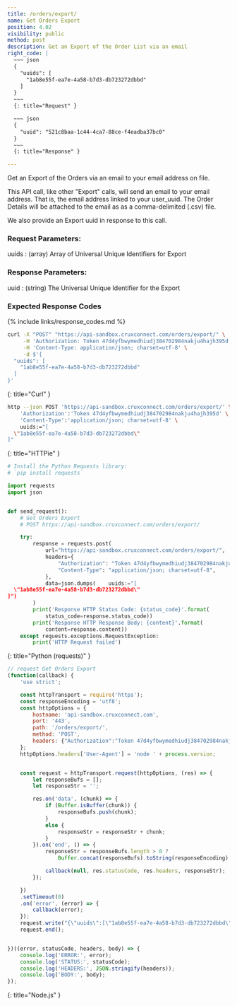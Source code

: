 ```yaml
---
title: /orders/export/
name: Get Orders Export
position: 4.02
visibility: public
method: post
description: Get an Export of the Order List via an email
right_code: |
  ~~~ json
  {
    "uuids": [
      "1ab8e55f-ea7e-4a58-b7d3-db723272dbbd"
    ]
  }
  ~~~
  {: title="Request" }

  ~~~ json
  {
    "uuid": "521c8baa-1c44-4ca7-88ce-f4eadba37bc0"
  }
  ~~~
  {: title="Response" }

---
```

Get an Export of the Orders via an email to your email address on file.

This API call, like other "Export" calls, will send an email to your email address. That is, the email address linked to your user_uuid. The Order Details will be attached to the email as as a comma-delimited (.csv) file.

We also provide an Export uuid in response to this call.

### Request Parameters:

uuids
: (array) Array of Universal Unique Identifiers for Export

### Response Parameters:

uuid
: (string) The Universal Unique Identifier for the Export

### Expected Response Codes

{% include links/response_codes.md %}


~~~ bash
curl -X "POST" "https://api-sandbox.cruxconnect.com/orders/export/" \
     -H 'Authorization: Token 47d4yfbwymedhiudj384702984nakju4hajh395d' \
     -H 'Content-Type: application/json; charset=utf-8' \
     -d $'{
  "uuids": [
    "1ab8e55f-ea7e-4a58-b7d3-db723272dbbd"
  ]
}'

~~~
{: title="Curl" }

~~~ bash
http --json POST 'https://api-sandbox.cruxconnect.com/orders/export/' \
    'Authorization':'Token 47d4yfbwymedhiudj384702984nakju4hajh395d' \
    'Content-Type':'application/json; charset=utf-8' \
    uuids:="[
  \"1ab8e55f-ea7e-4a58-b7d3-db723272dbbd\"
]"

~~~
{: title="HTTPie" }

~~~ python
# Install the Python Requests library:
# `pip install requests`

import requests
import json


def send_request():
    # Get Orders Export
    # POST https://api-sandbox.cruxconnect.com/orders/export/

    try:
        response = requests.post(
            url="https://api-sandbox.cruxconnect.com/orders/export/",
            headers={
                "Authorization": "Token 47d4yfbwymedhiudj384702984nakju4hajh395d",
                "Content-Type": "application/json; charset=utf-8",
            },
            data=json.dumps(    uuids:="[
  \"1ab8e55f-ea7e-4a58-b7d3-db723272dbbd\"
]")
        )
        print('Response HTTP Status Code: {status_code}'.format(
            status_code=response.status_code))
        print('Response HTTP Response Body: {content}'.format(
            content=response.content))
    except requests.exceptions.RequestException:
        print('HTTP Request failed')

~~~
{: title="Python (requests)" }

~~~ javascript
// request Get Orders Export
(function(callback) {
    'use strict';

    const httpTransport = require('https');
    const responseEncoding = 'utf8';
    const httpOptions = {
        hostname: 'api-sandbox.cruxconnect.com',
        port: '443',
        path: '/orders/export/',
        method: 'POST',
        headers: {"Authorization":"Token 47d4yfbwymedhiudj384702984nakju4hajh395d","Content-Type":"application/json; charset=utf-8"}
    };
    httpOptions.headers['User-Agent'] = 'node ' + process.version;


    const request = httpTransport.request(httpOptions, (res) => {
        let responseBufs = [];
        let responseStr = '';

        res.on('data', (chunk) => {
            if (Buffer.isBuffer(chunk)) {
                responseBufs.push(chunk);
            }
            else {
                responseStr = responseStr + chunk;
            }
        }).on('end', () => {
            responseStr = responseBufs.length > 0 ?
                Buffer.concat(responseBufs).toString(responseEncoding) : responseStr;

            callback(null, res.statusCode, res.headers, responseStr);
        });

    })
    .setTimeout(0)
    .on('error', (error) => {
        callback(error);
    });
    request.write("{\"uuids\":[\"1ab8e55f-ea7e-4a58-b7d3-db723272dbbd\"]}")
    request.end();


})((error, statusCode, headers, body) => {
    console.log('ERROR:', error);
    console.log('STATUS:', statusCode);
    console.log('HEADERS:', JSON.stringify(headers));
    console.log('BODY:', body);
});

~~~
{: title="Node.js" }
